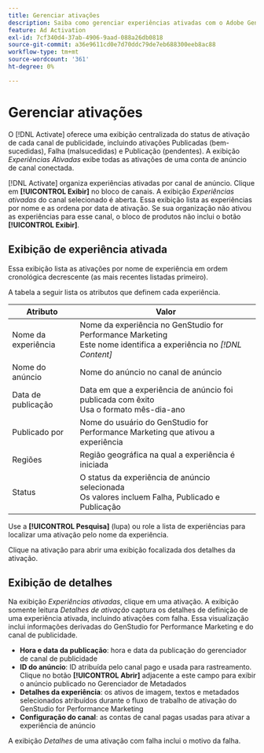 ```yaml
---
title: Gerenciar ativações
description: Saiba como gerenciar experiências ativadas com o Adobe GenStudio for Performance Marketing.
feature: Ad Activation
exl-id: 7cf340d4-37ab-4906-9aad-088a26db0818
source-git-commit: a36e9611cd0e7d70ddc79de7eb688300eeb8ac88
workflow-type: tm+mt
source-wordcount: '361'
ht-degree: 0%

---
```


# Gerenciar ativações

O [!DNL Activate] oferece uma exibição centralizada do status de ativação de cada canal de publicidade, incluindo ativações Publicadas (bem-sucedidas), Falha (malsucedidas) e Publicação (pendentes). A exibição _Experiências Ativadas_ exibe todas as ativações de uma conta de anúncio de canal conectada.

[!DNL Activate] organiza experiências ativadas por canal de anúncio. Clique em **[!UICONTROL Exibir]** no bloco de canais. A exibição _Experiências ativadas_ do canal selecionado é aberta. Essa exibição lista as experiências por nome e as ordena por data de ativação. Se sua organização não ativou as experiências para esse canal, o bloco de produtos não inclui o botão **[!UICONTROL Exibir]**.

## Exibição de experiência ativada

Essa exibição lista as ativações por nome de experiência em ordem cronológica decrescente (as mais recentes listadas primeiro).

A tabela a seguir lista os atributos que definem cada experiência.

| Atributo | Valor |
|------------------|---------------------------------------------------------------------------------------------|
| Nome da experiência | Nome da experiência no GenStudio for Performance Marketing<br>Este nome identifica a experiência no _[!DNL Content]_ |
| Nome do anúncio | Nome do anúncio no canal de anúncio |
| Data de publicação | Data em que a experiência de anúncio foi publicada com êxito<br>Usa o formato mês-dia-ano |
| Publicado por | Nome do usuário do GenStudio for Performance Marketing que ativou a experiência |
| Regiões | Região geográfica na qual a experiência é iniciada |
| Status | O status da experiência de anúncio selecionada<br>Os valores incluem Falha, Publicado e Publicação |

Use a **[!UICONTROL Pesquisa]** (lupa) ou role a lista de experiências para localizar uma ativação pelo nome da experiência.

Clique na ativação para abrir uma exibição focalizada dos detalhes da ativação.

## Exibição de detalhes

Na exibição _Experiências ativadas_, clique em uma ativação. A exibição somente leitura _Detalhes de ativação_ captura os detalhes de definição de uma experiência ativada, incluindo ativações com falha. Essa visualização inclui informações derivadas do GenStudio for Performance Marketing e do canal de publicidade.

* **Hora e data da publicação**: hora e data da publicação do gerenciador de canal de publicidade
* **ID do anúncio**: ID atribuída pelo canal pago e usada para rastreamento. Clique no botão **[!UICONTROL Abrir]** adjacente a este campo para exibir o anúncio publicado no Gerenciador de Metadados
* **Detalhes da experiência**: os ativos de imagem, textos e metadados selecionados atribuídos durante o fluxo de trabalho de ativação do GenStudio for Performance Marketing
* **Configuração do canal**: as contas de canal pagas usadas para ativar a experiência de anúncio

A exibição _Detalhes_ de uma ativação com falha inclui o motivo da falha.
